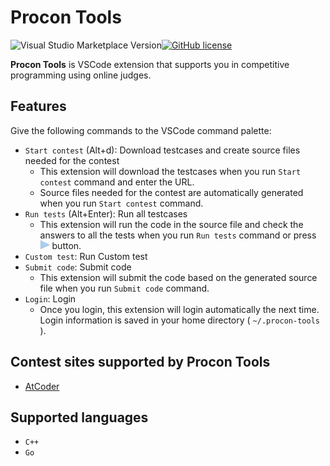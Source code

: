 # Procon Tools

![Visual Studio Marketplace Version](https://img.shields.io/visual-studio-marketplace/v/naipia.procon-tools)[![GitHub license](https://img.shields.io/github/license/naipia/procon-tools)](https://github.com/naipia/procon-tools)

**Procon Tools** is VSCode extension that supports you in competitive programming using online judges.

## Features

Give the following commands to the VSCode command palette:

- `Start contest` (Alt+d): Download testcases and create source files needed for the contest
  - This extension will download the testcases when you run `Start contest` command and enter the URL.
  - Source files needed for the contest are automatically generated when you run `Start contest` command.
- `Run tests` (Alt+Enter): Run all testcases
  - This extension will run the code in the source file and check the answers to all the tests when you run `Run tests` command or press <img src="img/run.png" width="15"> button.
- `Custom test`: Run Custom test
- `Submit code`: Submit code
  - This extension will submit the code based on the generated source file when you run `Submit code` command.
- `Login`: Login
  - Once you login, this extension will login automatically the next time. Login information is saved in your home directory ( `~/.procon-tools` ).

## Contest sites supported by Procon Tools

- [AtCoder](https://atcoder.jp/)

<!-- - [Codeforces](https://codeforces.com/) -->
<!-- - [yukicoder](https://yukicoder.me/) -->

## Supported languages

- `C++`
- `Go`
